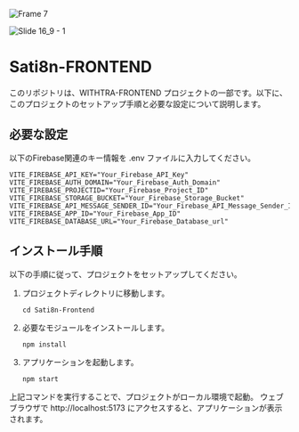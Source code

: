 
![Frame 7](https://github.com/Melonps/Sati8n-Frontend/assets/95263124/ddfe5c7a-36a5-4222-bbbc-62c839257e71)

![Slide 16_9 - 1](https://github.com/Melonps/Sati8n-Frontend/assets/95263124/34cbc4ef-3887-4a0d-a812-c3cd6b6fe137)

# Sati8n-FRONTEND

このリポジトリは、WITHTRA-FRONTEND プロジェクトの一部です。以下に、このプロジェクトのセットアップ手順と必要な設定について説明します。

## 必要な設定
以下のFirebase関連のキー情報を .env ファイルに入力してください。

```
VITE_FIREBASE_API_KEY="Your_Firebase_API_Key"
VITE_FIREBASE_AUTH_DOMAIN="Your_Firebase_Auth_Domain"
VITE_FIREBASE_PROJECTID="Your_Firebase_Project_ID"
VITE_FIREBASE_STORAGE_BUCKET="Your_Firebase_Storage_Bucket"
VITE_FIREBASE_API_MESSAGE_SENDER_ID="Your_Firebase_API_Message_Sender_ID"
VITE_FIREBASE_APP_ID="Your_Firebase_App_ID"
VITE_FIREBASE_DATABASE_URL="Your_Firebase_Database_url"
```

## インストール手順
以下の手順に従って、プロジェクトをセットアップしてください。

1. プロジェクトディレクトリに移動します。

    ```shell
    cd Sati8n-Frontend
    ```

2. 必要なモジュールをインストールします。

    ```shell
    npm install
    ```

3. アプリケーションを起動します。

    ```shell
    npm start
    ```
上記コマンドを実行することで、プロジェクトがローカル環境で起動。
ウェブブラウザで http://localhost:5173 にアクセスすると、アプリケーションが表示されます。
